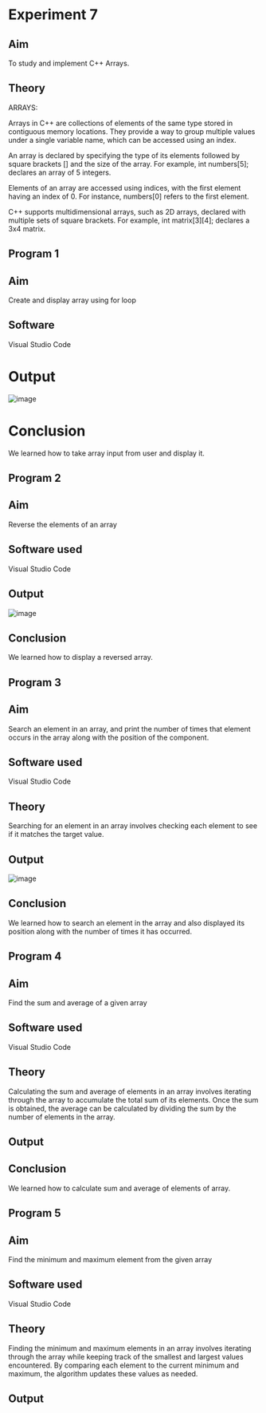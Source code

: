 # Experiment 7
## Aim
To study and implement C++ Arrays.

## Theory
ARRAYS:

Arrays in C++ are collections of elements of the same type stored in contiguous memory locations. They provide a way to group multiple values under a single variable name, which can be accessed using an index.

An array is declared by specifying the type of its elements followed by square brackets [] and the size of the array. For example, int numbers[5]; declares an array of 5 integers.

Elements of an array are accessed using indices, with the first element having an index of 0. For instance, numbers[0] refers to the first element.

C++ supports multidimensional arrays, such as 2D arrays, declared with multiple sets of square brackets. For example, int matrix[3][4]; declares a 3x4 matrix.

## Program 1
## Aim 
Create and display array using for loop

## Software
Visual Studio Code

# Output
![image](https://github.com/user-attachments/assets/27fc3058-7947-40c9-9a28-d158809b4ed2)

# Conclusion
We learned how to take array input from user and display it.


## Program 2
## Aim
Reverse the elements of an array

## Software used
Visual Studio Code

## Output
![image](https://github.com/user-attachments/assets/2f682b03-86aa-407e-9882-4b6ccd963845)

## Conclusion 
We learned how to display a reversed array.


## Program 3
## Aim
Search an element in an array, and print the number of times that element occurs in the array along with the position of the component.

## Software used
Visual Studio Code

## Theory
Searching for an element in an array involves checking each element to see if it matches the target value.

## Output
![image](https://github.com/user-attachments/assets/99364051-bc6a-402d-9968-311c6d4039af)

## Conclusion
We learned how to search an element in the array and also displayed its position along with the number of times it has occurred.


## Program 4
## Aim
Find the sum and average of a given array

## Software used
Visual Studio Code

## Theory
Calculating the sum and average of elements in an array involves iterating through the array to accumulate the total sum of its elements. Once the sum is obtained, the average can be calculated by dividing the sum by the number of elements in the array.

## Output

## Conclusion
We learned how to calculate sum and average of elements of array.


## Program 5
## Aim
Find the minimum and maximum element from the given array

## Software used
Visual Studio Code

## Theory
Finding the minimum and maximum elements in an array involves iterating through the array while keeping track of the smallest and largest values encountered. By comparing each element to the current minimum and maximum, the algorithm updates these values as needed.

## Output

